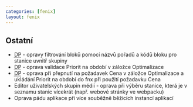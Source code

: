 ```yaml
---
categories: [fenix]
layout: fenix
---
```


## Ostatní
<ul>
	<li><abbr title="Detailní plán">DP</abbr> - opravy filtrování bloků pomocí názvů pořadů a kódů bloku pro stanice uvnitř skupiny</li>
	<li><abbr title="Detailní plán">DP</abbr> - oprava validace Priorit na období v záložce Optimalizace</li>
	<li><abbr title="Detailní plán">DP</abbr> - oprava při přepnutí na požadavek Cena v záložce Optimalizace a ukládání Priorit na období do fnx při použití požadavku Cena</li>
	<li>Editor uživatelských skupin médií - oprava při výběru stanice, která je v seznamu stanic vícekrát (např. webové stránky ve webpacku)</li>
	<li>Oprava pádu aplikace při více souběžně běžících instancí aplikací</li>
</ul>